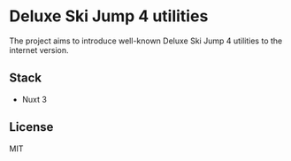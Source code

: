 # Deluxe Ski Jump 4 utilities

The project aims to introduce well-known Deluxe Ski Jump 4 utilities to the internet version.

## Stack

* Nuxt 3

## License

MIT
